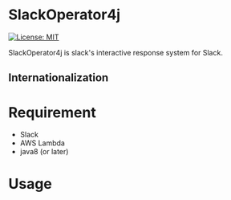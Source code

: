 SlackOperator4j
==========
[![License: MIT](https://img.shields.io/badge/License-MIT-yellow.svg)](https://opensource.org/licenses/MIT)

SlackOperator4j is slack's interactive response system for Slack.

## Internationalization

Requirement
==========

* Slack
* AWS Lambda
* java8 (or later)

Usage
==========
